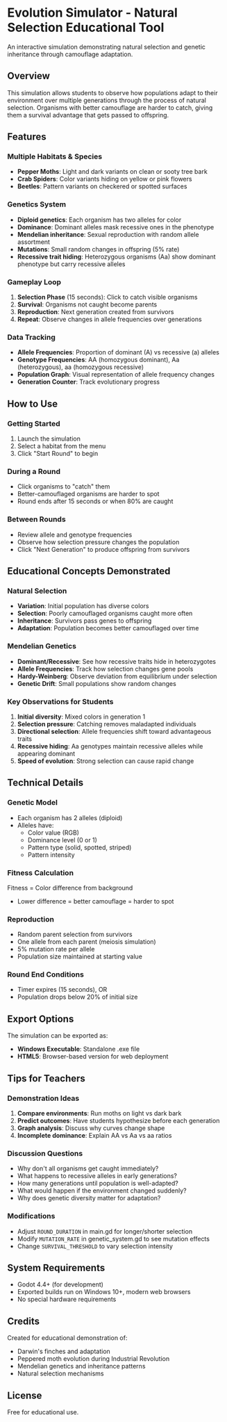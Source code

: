 # Evolution Simulator - Natural Selection Educational Tool

An interactive simulation demonstrating natural selection and genetic inheritance through camouflage adaptation.

## Overview

This simulation allows students to observe how populations adapt to their environment over multiple generations through the process of natural selection. Organisms with better camouflage are harder to catch, giving them a survival advantage that gets passed to offspring.

## Features

### Multiple Habitats & Species
- **Pepper Moths**: Light and dark variants on clean or sooty tree bark
- **Crab Spiders**: Color variants hiding on yellow or pink flowers
- **Beetles**: Pattern variants on checkered or spotted surfaces

### Genetics System
- **Diploid genetics**: Each organism has two alleles for color
- **Dominance**: Dominant alleles mask recessive ones in the phenotype
- **Mendelian inheritance**: Sexual reproduction with random allele assortment
- **Mutations**: Small random changes in offspring (5% rate)
- **Recessive trait hiding**: Heterozygous organisms (Aa) show dominant phenotype but carry recessive alleles

### Gameplay Loop
1. **Selection Phase** (15 seconds): Click to catch visible organisms
2. **Survival**: Organisms not caught become parents
3. **Reproduction**: Next generation created from survivors
4. **Repeat**: Observe changes in allele frequencies over generations

### Data Tracking
- **Allele Frequencies**: Proportion of dominant (A) vs recessive (a) alleles
- **Genotype Frequencies**: AA (homozygous dominant), Aa (heterozygous), aa (homozygous recessive)
- **Population Graph**: Visual representation of allele frequency changes
- **Generation Counter**: Track evolutionary progress

## How to Use

### Getting Started
1. Launch the simulation
2. Select a habitat from the menu
3. Click "Start Round" to begin

### During a Round
- Click organisms to "catch" them
- Better-camouflaged organisms are harder to spot
- Round ends after 15 seconds or when 80% are caught

### Between Rounds
- Review allele and genotype frequencies
- Observe how selection pressure changes the population
- Click "Next Generation" to produce offspring from survivors

## Educational Concepts Demonstrated

### Natural Selection
- **Variation**: Initial population has diverse colors
- **Selection**: Poorly camouflaged organisms caught more often
- **Inheritance**: Survivors pass genes to offspring
- **Adaptation**: Population becomes better camouflaged over time

### Mendelian Genetics
- **Dominant/Recessive**: See how recessive traits hide in heterozygotes
- **Allele Frequencies**: Track how selection changes gene pools
- **Hardy-Weinberg**: Observe deviation from equilibrium under selection
- **Genetic Drift**: Small populations show random changes

### Key Observations for Students
1. **Initial diversity**: Mixed colors in generation 1
2. **Selection pressure**: Catching removes maladapted individuals
3. **Directional selection**: Allele frequencies shift toward advantageous traits
4. **Recessive hiding**: Aa genotypes maintain recessive alleles while appearing dominant
5. **Speed of evolution**: Strong selection can cause rapid change

## Technical Details

### Genetic Model
- Each organism has 2 alleles (diploid)
- Alleles have:
  - Color value (RGB)
  - Dominance level (0 or 1)
  - Pattern type (solid, spotted, striped)
  - Pattern intensity

### Fitness Calculation
Fitness = Color difference from background
- Lower difference = better camouflage = harder to spot

### Reproduction
- Random parent selection from survivors
- One allele from each parent (meiosis simulation)
- 5% mutation rate per allele
- Population size maintained at starting value

### Round End Conditions
- Timer expires (15 seconds), OR
- Population drops below 20% of initial size

## Export Options

The simulation can be exported as:
- **Windows Executable**: Standalone .exe file
- **HTML5**: Browser-based version for web deployment

## Tips for Teachers

### Demonstration Ideas
1. **Compare environments**: Run moths on light vs dark bark
2. **Predict outcomes**: Have students hypothesize before each generation
3. **Graph analysis**: Discuss why curves change shape
4. **Incomplete dominance**: Explain AA vs Aa vs aa ratios

### Discussion Questions
- Why don't all organisms get caught immediately?
- What happens to recessive alleles in early generations?
- How many generations until population is well-adapted?
- What would happen if the environment changed suddenly?
- Why does genetic diversity matter for adaptation?

### Modifications
- Adjust `ROUND_DURATION` in main.gd for longer/shorter selection
- Modify `MUTATION_RATE` in genetic_system.gd to see mutation effects
- Change `SURVIVAL_THRESHOLD` to vary selection intensity

## System Requirements

- Godot 4.4+ (for development)
- Exported builds run on Windows 10+, modern web browsers
- No special hardware requirements

## Credits

Created for educational demonstration of:
- Darwin's finches and adaptation
- Peppered moth evolution during Industrial Revolution
- Mendelian genetics and inheritance patterns
- Natural selection mechanisms

## License

Free for educational use.

